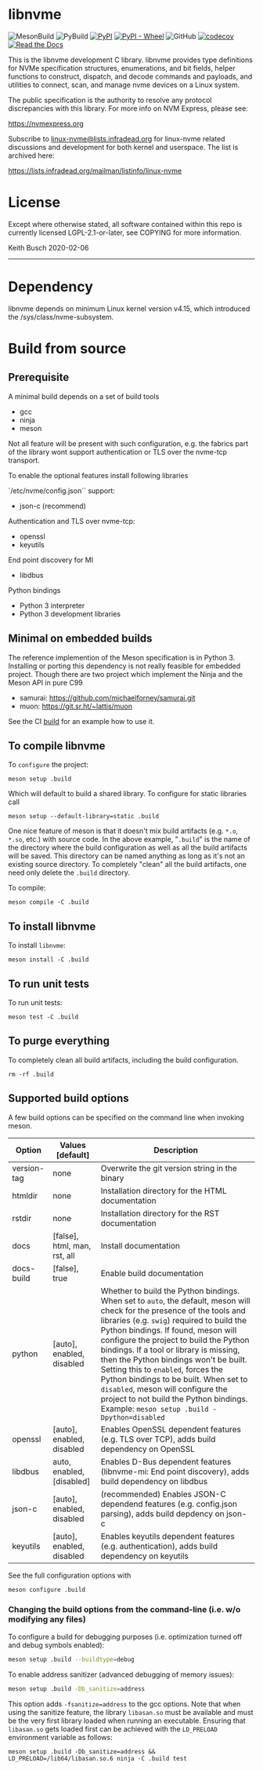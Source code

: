 # libnvme

![MesonBuild](https://github.com/linux-nvme/libnvme/actions/workflows/meson.yml/badge.svg)
![PyBuild](https://github.com/linux-nvme/libnvme/actions/workflows/python-publish.yml/badge.svg)
[![PyPI](https://img.shields.io/pypi/v/libnvme)](https://pypi.org/project/libnvme/)
[![PyPI - Wheel](https://img.shields.io/pypi/wheel/libnvme)](https://pypi.org/project/libnvme/)
![GitHub](https://img.shields.io/github/license/linux-nvme/libnvme)
[![codecov](https://codecov.io/gh/linux-nvme/libnvme/branch/master/graph/badge.svg)](https://codecov.io/gh/linux-nvme/libnvme)
[![Read the Docs](https://img.shields.io/readthedocs/libnvme)](https://libnvme.readthedocs.io/en/latest/)

This is the libnvme development C library. libnvme provides type
definitions for NVMe specification structures, enumerations, and bit
fields, helper functions to construct, dispatch, and decode commands
and payloads, and utilities to connect, scan, and manage nvme devices
on a Linux system.

The public specification is the authority to resolve any protocol
discrepancies with this library. For more info on NVM Express, please
see:

  https://nvmexpress.org

Subscribe to linux-nvme@lists.infradead.org for linux-nvme related
discussions and development for both kernel and userspace. The list is
archived here:

  https://lists.infradead.org/mailman/listinfo/linux-nvme

# License

Except where otherwise stated, all software contained within this repo
is currently licensed LGPL-2.1-or-later, see COPYING for more
information.

Keith Busch 2020-02-06

------

# Dependency

libnvme depends on minimum Linux kernel version v4.15, which
introduced the /sys/class/nvme-subsystem.

# Build from source
## Prerequisite

A minimal build depends on a set of build tools

  - gcc
  - ninja
  - meson

Not all feature will be present with such configuration, e.g.
the fabrics part of the library wont support authentication or
TLS over the nvme-tcp transport.

To enable the optional features install following libraries

`/etc/nvme/config.json`` support:
  - json-c (recommend)

Authentication and TLS over nvme-tcp:
  - openssl
  - keyutils

End point discovery for MI
  - libdbus

Python bindings
  - Python 3 interpreter
  - Python 3 development libraries

## Minimal on embedded builds

The reference implemention of the Meson specification is in Python 3. Installing
or porting this dependency is not really feasible for embedded project. Though
there are two project which implement the Ninja and the Meson API in pure C99

  - samurai: https://github.com/michaelforney/samurai.git
  - muon: https://git.sr.ht/~lattis/muon

See the CI [build](.github/workflows/build.yml) for an example how to use it.

## To compile libnvme

To `configure` the project:

```
meson setup .build
```

Which will default to build a shared library. To configure for static libraries call

```
meson setup --default-library=static .build
```

One nice feature of meson is that it doesn't mix build artifacts
(e.g. `*.o`, `*.so`, etc.) with source code. In the above example,
"`.build`" is the name of the directory where the build configuration
as well as all the build artifacts will be saved. This directory can
be named anything as long as it's not an existing source directory. To
completely "clean" all the build artifacts, one need only delete the
`.build` directory.

To compile:

```
meson compile -C .build
```

## To install libnvme

To install `libnvme`:

```
meson install -C .build
```

## To run unit tests

To run unit tests:

```
meson test -C .build
```

## To purge everything

To completely clean all build artifacts, including the build configuration.

```
rm -rf .build
```

## Supported build options

A few build options can be specified on the command line when invoking meson.

| Option      | Values [default]          | Description                                                  |
| ----------- | ------------------------- | ------------------------------------------------------------ |
| version-tag | none                      | Overwrite the git version string in the binary               |
| htmldir     | none                      | Installation directory for the HTML documentation            |
| rstdir      | none                      | Installation directory for the RST documentation             |
| docs        | [false], html, man, rst, all | Install documentation                                     |
| docs-build  | [false], true             | Enable build documentation                                   |
| python | [auto], enabled, disabled | Whether to build the Python bindings. When set to `auto`, the default, meson will check for the presence of the  tools and libraries (e.g. `swig`) required to build the Python bindings. If found, meson will configure the project to build the Python bindings. If a tool or library is missing, then the Python bindings won't be built. Setting this to `enabled`, forces the Python bindings to be built. When set to `disabled`, meson will configure the project to not build the Python bindings.<br />Example: `meson setup .build -Dpython=disabled` |
| openssl     | [auto], enabled, disabled | Enables OpenSSL dependent features (e.g. TLS over TCP), adds build dependency on OpenSSL |
| libdbus     | auto, enabled, [disabled] | Enables D-Bus dependent features (libnvme-mi: End point discovery), adds build dependency on libdbus |
| json-c      | [auto], enabled, disabled | (recommended) Enables JSON-C dependend features (e.g. config.json parsing), adds build depdency on json-c |
| keyutils    | [auto], enabled, disabled | Enables keyutils dependent features (e.g. authentication), adds build dependency on keyutils |

See the full configuration options with

```bash
meson configure .build
```

### Changing the build options from the command-line (i.e. w/o modifying any files)

To configure a build for debugging purposes (i.e. optimization turned
off and debug symbols enabled):

```bash
meson setup .build --buildtype=debug
```

To enable address sanitizer (advanced debugging of memory issues):

```bash
meson setup .build -Db_sanitize=address
```

This option adds `-fsanitize=address` to the gcc options. Note that when using the sanitize feature, the library `libasan.so` must be available and must be the very first library loaded when running an executable. Ensuring that `libasan.so` gets loaded first can be achieved with the `LD_PRELOAD` environment variable as follows: 

```
meson setup .build -Db_sanitize=address && LD_PRELOAD=/lib64/libasan.so.6 ninja -C .build test
```
